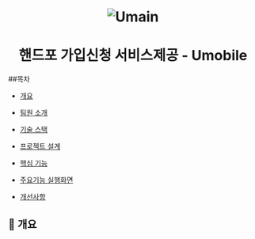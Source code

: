 <h1 align="center">

![Umain](https://github.com/user-attachments/assets/c47bbcd3-9f31-465c-bba7-546878ebc736)

</h1>
<h1 align="center">핸드포 가입신청 서비스제공 - Umobile</h1>

##목차

  - [개요](https://github.com/ehdgml123/Umobile#-개요)

  - [팀원 소개](https://github.com/ehdgml123/Umobile#-개요)
  
  - [기술 스택](https://github.com/ehdgml123/Umobile#-기술-스택)
    
  - [프로젝트 설계](https://github.com/ehdgml123/Umobile#-프로젝트-설계)
    
  - [핵심 기능](https://github.com/ehdgml123/Umobile#-핵심-기능)
    
  - [주요기능 실행화면](https://github.com/ehdgml123/Umobile#-주요기능-실행화면)
    
  - [개선사항](https://github.com/ehdgml123/Umobile#-개선사항)

## :blue_book: 개요
